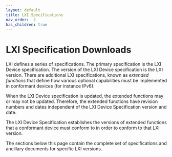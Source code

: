 ```yaml
---
layout: default
title: LXI Specifications
nav_order:  2
has_children: true
---
```


# LXI Specification Downloads

LXI defines a series of specifications.  The primary specification
is the LXI Device specification.  The version of the LXI Device
specification is the LXI version.  There are additional LXI specifications, 
known as *extended functions* that define how various optional 
capabilities must be implemented in conformant devices (for
instance IPv6).  

When the LXI Device specification is updated, the extended functions
may or may not be updated.  Therefore, the extended functions
have revision numbers and dates independent of the LXI 
Device Specification version and date.  

The LXI Device Specification
establishes the versions of extended functions that a conformant
device must conform to in order to conform to that LXI version.

The sections below this page contain the complete set of specifications and 
ancillary documents for specific LXI versions.

